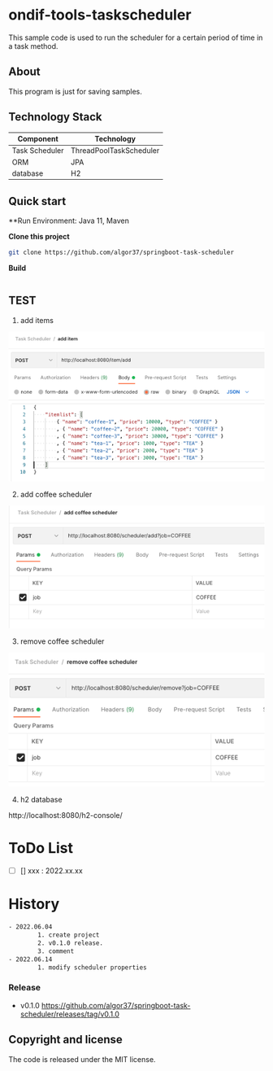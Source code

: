 # ondif-tools-taskscheduler
This sample code is used to run the scheduler for a certain period of time in a task method.

## About

This program is just for saving samples.

## Technology Stack

Component               | Technology
---                     | ---
Task Scheduler          | ThreadPoolTaskScheduler
ORM                     | JPA
database                | H2



## Quick start

**Run Environment: Java 11, Maven



**Clone this project**

```bash
git clone https://github.com/algor37/springboot-task-scheduler
```

**Build**

```bash

```

## TEST
1. add items

![the picture](temp/add_item.png)


2. add coffee scheduler

![the picture](temp/add_coffee_scheduler.png)

3. remove coffee scheduler

![the picture](temp/remove_coffee_scheduler.png)

4. h2 database

http://localhost:8080/h2-console/



# ToDo List
- [ ] [] xxx : 2022.xx.xx 


# History

```
- 2022.06.04
        1. create project
        2. v0.1.0 release.
        3. comment
- 2022.06.14
        1. modify scheduler properties
```

### Release
- v0.1.0 https://github.com/algor37/springboot-task-scheduler/releases/tag/v0.1.0


## Copyright and license

The code is released under the MIT license.